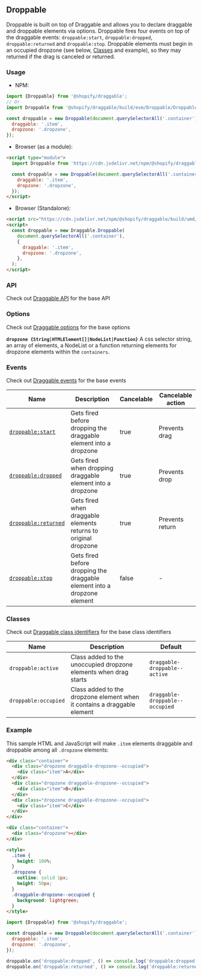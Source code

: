 ## Droppable

Droppable is built on top of Draggable and allows you to declare draggable and droppable elements via options.
Droppable fires four events on top of the draggable events: `droppable:start`, `droppable:dropped`, `droppable:returned` and `droppable:stop`.
Droppable elements must begin in an occupied dropzone (see below, [Classes](#classes) and example),
so they may returned if the drag is canceled or returned.

### Usage

- NPM:

```js
import {Droppable} from '@shopify/draggable';
// Or
import Droppable from '@shopify/draggable/build/esm/Droppable/Droppable';

const droppable = new Droppable(document.querySelectorAll('.container'), {
  draggable: '.item',
  dropzone: '.dropzone',
});
```

- Browser (as a module):

```html
<script type="module">
  import Droppable from 'https://cdn.jsdelivr.net/npm/@shopify/draggable/build/esm/Droppable/Droppable.mjs';

  const droppable = new Droppable(document.querySelectorAll('.container'), {
    draggable: '.item',
    dropzone: '.dropzone',
  });
</script>
```

- Browser (Standalone):

```html
<script src="https://cdn.jsdelivr.net/npm/@shopify/draggable/build/umd/index.min.js"></script>
<script>
  const droppable = new Draggable.Droppable(
    document.querySelectorAll('.container'),
    {
      draggable: '.item',
      dropzone: '.dropzone',
    },
  );
</script>
```

### API

Check out [Draggable API](../Draggable#api) for the base API

### Options

Check out [Draggable options](../Draggable#options) for the base options

**`dropzone {String|HTMLElement[]|NodeList|Function}`**
A css selector string, an array of elements, a NodeList or a function returning elements for dropzone
elements within the `containers`.

### Events

Check out [Draggable events](../Draggable#events) for the base events

| Name                                      | Description                                                              | Cancelable | Cancelable action |
| ----------------------------------------- | ------------------------------------------------------------------------ | ---------- | ----------------- |
| [`droppable:start`][droppablestart]       | Gets fired before dropping the draggable element into a dropzone         | true       | Prevents drag     |
| [`droppable:dropped`][droppabledropped]   | Gets fired when dropping draggable element into a dropzone               | true       | Prevents drop     |
| [`droppable:returned`][droppablereturned] | Gets fired when draggable elements returns to original dropzone          | true       | Prevents return   |
| [`droppable:stop`][droppablestop]         | Gets fired before dropping the draggable element into a dropzone element | false      | -                 |

[droppablestart]: DroppableEvent#droppablestartevent
[droppabledropped]: DroppableEvent#droppabledroppedevent
[droppablereturned]: DroppableEvent#droppablereturnedevent
[droppablestop]: DroppableEvent#droppablestopevent

### Classes

Check out [Draggable class identifiers](../Draggable#classes) for the base class identifiers

| Name                 | Description                                                              | Default                         |
| -------------------- | ------------------------------------------------------------------------ | ------------------------------- |
| `droppable:active`   | Class added to the unoccupied dropzone elements when drag starts         | `draggable-droppable--active`   |
| `droppable:occupied` | Class added to the dropzone element when it contains a draggable element | `draggable-droppable--occupied` |

### Example

This sample HTML and JavaScript will make `.item` elements draggable and droppable among all `.dropzone` elements:

```html
<div class="container">
  <div class="dropzone draggable-dropzone--occupied">
    <div class="item">A</div>
  </div>
  <div class="dropzone draggable-dropzone--occupied">
    <div class="item">B</div>
  </div>
  <div class="dropzone draggable-dropzone--occupied">
    <div class="item">C</div>
  </div>
</div>

<div class="container">
  <div class="dropzone"></div>
</div>

<style>
  .item {
    height: 100%;
  }
  .dropzone {
    outline: solid 1px;
    height: 50px;
  }
  .draggable-dropzone--occupied {
    background: lightgreen;
  }
</style>
```

```js
import {Droppable} from '@shopify/draggable';

const droppable = new Droppable(document.querySelectorAll('.container'), {
  draggable: '.item',
  dropzone: '.dropzone',
});

droppable.on('droppable:dropped', () => console.log('droppable:dropped'));
droppable.on('droppable:returned', () => console.log('droppable:returned'));
```
